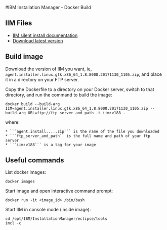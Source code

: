 #IBM Installation Manager - Docker Build

## IIM Files
* [IIM silent install documentation](https://www.ibm.com/support/knowledgecenter/SSDV2W_1.8.5/com.ibm.silentinstall12.doc/topics/t_silent_installIM_IMinst.html)
* [Download latest version](http://www-01.ibm.com/support/docview.wss?uid=swg27036456)

## Build image
Download the version of IIM you want, ie, ```agent.installer.linux.gtk.x86_64_1.8.8000.20171130_1105.zip```, and place
it in a directory on your FTP server.

Copy the Dockerfile to a directory on your Docker server, switch to that
directory, and run the command to build the image:  
```
docker build --build-arg IIM=agent.installer.linux.gtk.x86_64_1.8.8000.20171130_1105.zip --build-arg URL=ftp://ftp_server_and_path -t iim:v188 .
```
where:

    * ```agent.install.....zip``` is the name of the file you downloaded
    * ```ftp_server_and_path`` is the full name and path of your ftp server
    * ```iim:v188``` is a tag for your image

## Useful commands
List docker images:

    docker images

Start image and open interactive command prompt:

    docker run -it <image_id> /bin/bash

Start IIM in console mode (inside image):

    cd /opt/IBM/InstallationManager/eclipse/tools
    imcl -c

